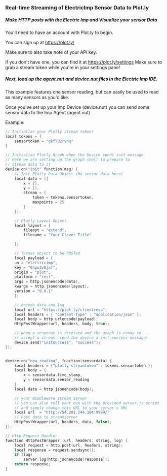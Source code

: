### Real-time Streaming of ElectricImp Sensor Data to Plot.ly
##### Make HTTP posts with the Electric Imp and Visualize your sensor Data

You'll need to have an account with Plot.ly to begin. 

You can sign up at https://plot.ly/

Make sure to also take note of your API key.

If you don't have one, you can find it at https://plot.ly/settings
Make sure to grab a stream token while you're in your settings pane!

##### Next, load up the agent.nut and device.nut files in the Electric Imp IDE.

This example features one sensor reading, but can easily be used to read as many sensors as you'd like. 
  
Once you've set up your Imp Device (device.nut) you can send some sensor data to the Imp Agent (agent.nut)

Example:
```c
// Initialize your Plotly stream tokens
local tokens = {
    sensortoken = "gkf702rvnq"
}

// Initialize Plotly Graph when the Device sends init message
// Here we are setting up the graph shell to prepare to
// stream data to it
device.on("init" function(msg) {
    // Init Plotly Data Object (No sensor data here)
    local data = [{
        x = [],
        y = [],
        stream = {
            token = tokens.sensortoken,
            maxpoints = 25
        }
    }];

    // Plotly Layout Object
    local layout = {
        fileopt = "extend",
        filename = "Your Clever Title"

    };

    // format object to be POSTed
    local payload = {
    un = "electricimp",
    key = "6hpu3v8jaf",
    origin = "plot",
    platform = "rest",
    args = http.jsonencode(data),
    kwargs = http.jsonencode(layout),
    version = "0.0.1"
    };

    // encode data and log
    local url = "https://plot.ly/clientresp";
    local headers = { "Content-Type" : "application/json" };
    local body = http.urlencode(payload);
    HttpPostWrapper(url, headers, body, true);

    // when a response is received and the graph is ready to
    // accept a stream, send the device a init:success message!
    device.send("initsuccess", "success");
});


device.on("new_reading", function(sensordata) {
    local headers = {"plotly-streamtoken" : tokens.sensortoken };
    local body = {
        x = sensordata.time_stamp,
        y = sensordata.sensor_reading
    }
    local data = http.jsonencode(body);

    // your middleware stream server
    // you can also roll your own with the provided server.js script
    // and simply change this URL to your server's URL
    local url  = "http://54.201.244.104:9999/"
    // Post data to streamserver
    HttpPostWrapper(url, headers, data, false);
});

// Http Request Handler
function HttpPostWrapper (url, headers, string, log) {
    local request = http.post(url, headers, string);
    local response = request.sendsync();
    if (log)
        server.log(http.jsonencode(response));
    return response;
}
```


